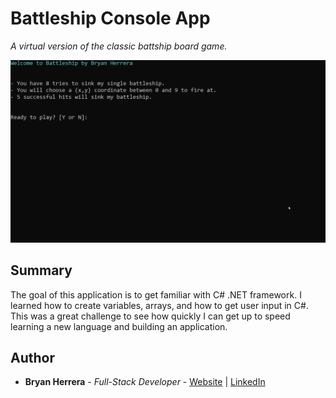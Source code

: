 # Battleship Console App

*A virtual version of the classic battship board game.*

<img src="./battleship_v1.gif" alt="alt text" width="700px">

## Summary

The goal of this application is to get familiar with C# .NET framework. I learned how to create variables, arrays, and how to get user input in C#. This was a great challenge to see how quickly I can get up to speed learning a new language and building an application.

## Author

* **Bryan Herrera** - *Full-Stack Developer* - [Website](http://bryan-herrera.com) | [LinkedIn](https://www.linkedin.com/in/herrerabryan/)  
